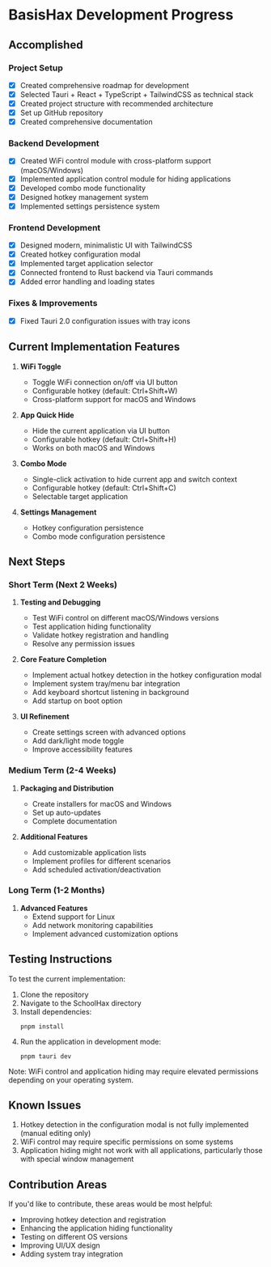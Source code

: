 # BasisHax Development Progress

## Accomplished

### Project Setup
- [x] Created comprehensive roadmap for development
- [x] Selected Tauri + React + TypeScript + TailwindCSS as technical stack
- [x] Created project structure with recommended architecture
- [x] Set up GitHub repository
- [x] Created comprehensive documentation

### Backend Development
- [x] Created WiFi control module with cross-platform support (macOS/Windows)
- [x] Implemented application control module for hiding applications
- [x] Developed combo mode functionality
- [x] Designed hotkey management system
- [x] Implemented settings persistence system

### Frontend Development
- [x] Designed modern, minimalistic UI with TailwindCSS
- [x] Created hotkey configuration modal
- [x] Implemented target application selector
- [x] Connected frontend to Rust backend via Tauri commands
- [x] Added error handling and loading states

### Fixes & Improvements
- [x] Fixed Tauri 2.0 configuration issues with tray icons

## Current Implementation Features

1. **WiFi Toggle**
   - Toggle WiFi connection on/off via UI button
   - Configurable hotkey (default: Ctrl+Shift+W)
   - Cross-platform support for macOS and Windows

2. **App Quick Hide**
   - Hide the current application via UI button
   - Configurable hotkey (default: Ctrl+Shift+H)
   - Works on both macOS and Windows

3. **Combo Mode**
   - Single-click activation to hide current app and switch context
   - Configurable hotkey (default: Ctrl+Shift+C)
   - Selectable target application

4. **Settings Management**
   - Hotkey configuration persistence
   - Combo mode configuration persistence

## Next Steps

### Short Term (Next 2 Weeks)
1. **Testing and Debugging**
   - Test WiFi control on different macOS/Windows versions
   - Test application hiding functionality
   - Validate hotkey registration and handling
   - Resolve any permission issues

2. **Core Feature Completion**
   - Implement actual hotkey detection in the hotkey configuration modal
   - Implement system tray/menu bar integration
   - Add keyboard shortcut listening in background
   - Add startup on boot option

3. **UI Refinement**
   - Create settings screen with advanced options
   - Add dark/light mode toggle
   - Improve accessibility features

### Medium Term (2-4 Weeks)
1. **Packaging and Distribution**
   - Create installers for macOS and Windows
   - Set up auto-updates
   - Complete documentation

2. **Additional Features**
   - Add customizable application lists
   - Implement profiles for different scenarios
   - Add scheduled activation/deactivation

### Long Term (1-2 Months)
1. **Advanced Features**
   - Extend support for Linux
   - Add network monitoring capabilities
   - Implement advanced customization options

## Testing Instructions

To test the current implementation:

1. Clone the repository
2. Navigate to the SchoolHax directory
3. Install dependencies:
   ```
   pnpm install
   ```
4. Run the application in development mode:
   ```
   pnpm tauri dev
   ```

Note: WiFi control and application hiding may require elevated permissions depending on your operating system.

## Known Issues

1. Hotkey detection in the configuration modal is not fully implemented (manual editing only)
2. WiFi control may require specific permissions on some systems
3. Application hiding might not work with all applications, particularly those with special window management

## Contribution Areas

If you'd like to contribute, these areas would be most helpful:
- Improving hotkey detection and registration
- Enhancing the application hiding functionality
- Testing on different OS versions
- Improving UI/UX design
- Adding system tray integration 